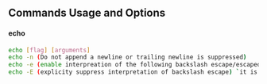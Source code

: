 ## Commands Usage and Options

#### echo
```sh
echo [flag] [arguments]
echo -n (Do not append a newline or trailing newline is suppressed)
echo -e (enable interpreation of the following backslash escape/escaped characters)
echo -E (explicity suppress interpretation of backslash escape) `it is default`
```

